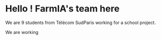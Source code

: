 # Hello ! FarmIA's team here

We are 9 students from Télécom SudParis working for a school project. 

We are working 